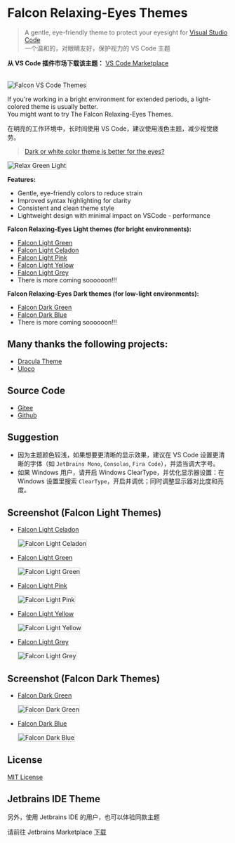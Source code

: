 # Falcon Relaxing-Eyes Themes

> A gentle, eye-friendly theme to protect your eyesight for [Visual Studio Code](https://code.visualstudio.com/) <br/>
> 一个温和的，对眼睛友好，保护视力的 VS Code 主题


<strong>从 VS Code 插件市场下载该主题：</strong>
[VS Code Marketplace](https://marketplace.visualstudio.com/items?itemName=panxiaoan.themes-falcon-vscode)

<br/>
<img src="https://raw.githubusercontent.com/panxiaoan/falcon-vscode-themes/main/assets/light-celadon.jpg" alt="Falcon VS Code Themes" style="border: 1px solid #CED0D6;">

If you're working in a bright environment for extended periods, a light-colored theme is usually better.
<br/>
You might want to try The Falcon Relaxing-Eyes Themes.<br/>

在明亮的工作环境中，长时间使用 VS Code，建议使用浅色主题，减少视觉疲劳。<br/>

> <a href="https://ux.stackexchange.com/questions/53264/dark-or-white-color-theme-is-better-for-the-eyes">Dark or white color theme is better for the eyes?</a>
<img src="https://raw.githubusercontent.com/panxiaoan/falcon-vscode-themes/main/assets/about.jpg" alt="Relax Green Light" style="border: 1px solid #CED0D6;">

**Features:**

- Gentle, eye-friendly colors to reduce strain
- Improved syntax highlighting for clarity
- Consistent and clean theme style
- Lightweight design with minimal impact on VSCode - performance

**Falcon Relaxing-Eyes Light themes (for bright environments):**

- [Falcon Light Green](https://vscodethemes.com/e/panxiaoan.themes-falcon-vscode/falcon-light-green)
- [Falcon Light Celadon](https://vscodethemes.com/e/panxiaoan.themes-falcon-vscode/falcon-light-celadon)
- [Falcon Light Pink](https://vscodethemes.com/e/panxiaoan.themes-falcon-vscode/falcon-light-pink)
- [Falcon Light Yellow](https://vscodethemes.com/e/panxiaoan.themes-falcon-vscode/falcon-light-yellow)
- [Falcon Light Grey](https://vscodethemes.com/e/panxiaoan.themes-falcon-vscode/falcon-light-grey)
- There is more coming soooooon!!!

**Falcon Relaxing-Eyes Dark themes (for low-light environments):**

- [Falcon Dark Green](https://vscodethemes.com/e/panxiaoan.themes-falcon-vscode/falcon-dark-green)
- [Falcon Dark Blue](https://vscodethemes.com/e/panxiaoan.themes-falcon-vscode/falcon-dark-blue)
- There is more coming soooooon!!!

## Many thanks the following projects:

- [Dracula Theme](https://draculatheme.com/visual-studio-code)
- [Uloco](https://github.com/uloco/syntax-highlighting-samples)

## Source Code

- [Gitee](https://gitee.com/panxiaoan/falcon-vscode-themes)
- [Github](https://github.com/panxiaoan/falcon-vscode-themes)

## Suggestion

- 因为主题颜色较浅，如果想要更清晰的显示效果，建议在 VS Code 设置更清晰的字体（如 `JetBrains Mono`, `Consolas`, `Fira Code`），并适当调大字号。
- 如果 Windows 用户，请开启 Windows ClearType，并优化显示器设置：在 Windows 设置里搜索 `ClearType`，开启并调优；同时调整显示器对比度和亮度。

## Screenshot (Falcon Light Themes)

- [Falcon Light Celadon](https://vscodethemes.com/e/panxiaoan.themes-falcon-vscode/falcon-light-celadon)

    <img src="https://raw.githubusercontent.com/panxiaoan/falcon-vscode-themes/main/assets/light-celadon.jpg" alt="Falcon Light Celadon" style="border: 1px solid #CED0D6;">

- [Falcon Light Green](https://vscodethemes.com/e/panxiaoan.themes-falcon-vscode/falcon-light-green)

    <img src="https://raw.githubusercontent.com/panxiaoan/falcon-vscode-themes/main/assets/light-green.jpg" alt="Falcon Light Green" style="border: 1px solid #CED0D6;">

- [Falcon Light Pink](https://vscodethemes.com/e/panxiaoan.themes-falcon-vscode/falcon-light-pink)

    <img src="https://raw.githubusercontent.com/panxiaoan/falcon-vscode-themes/main/assets/light-pink.jpg" alt="Falcon Light Pink" style="border: 1px solid #CED0D6;">

- [Falcon Light Yellow](https://vscodethemes.com/e/panxiaoan.themes-falcon-vscode/falcon-light-yellow)

    <img src="https://raw.githubusercontent.com/panxiaoan/falcon-vscode-themes/main/assets/light-yellow.jpg" alt="Falcon Light Yellow" style="border: 1px solid #CED0D6;">

- [Falcon Light Grey](https://vscodethemes.com/e/panxiaoan.themes-falcon-vscode/falcon-light-grey)

    <img src="https://raw.githubusercontent.com/panxiaoan/falcon-vscode-themes/main/assets/light-grey.jpg" alt="Falcon Light Grey" style="border: 1px solid #CED0D6;">

## Screenshot (Falcon Dark Themes)

- [Falcon Dark Green](https://vscodethemes.com/e/panxiaoan.themes-falcon-vscode/falcon-dark-green)

    <img src="https://raw.githubusercontent.com/panxiaoan/falcon-vscode-themes/main/assets/dark-green.jpg" alt="Falcon Dark Green" style="border: 1px solid #CED0D6;">

- [Falcon Dark Blue](https://vscodethemes.com/e/panxiaoan.themes-falcon-vscode/falcon-dark-blue)

    <img src="https://raw.githubusercontent.com/panxiaoan/falcon-vscode-themes/main/assets/dark-blue.jpg" alt="Falcon Dark Blue" style="border: 1px solid #CED0D6;">

## License

[MIT License](./LICENSE.txt)

## Jetbrains IDE Theme

另外，使用 Jetbrains IDE 的用户，也可以体验同款主题

请前往 Jetbrains Marketplace [下载](https://plugins.jetbrains.com/plugin/26026-falcon-relax-eyes-light-theme)